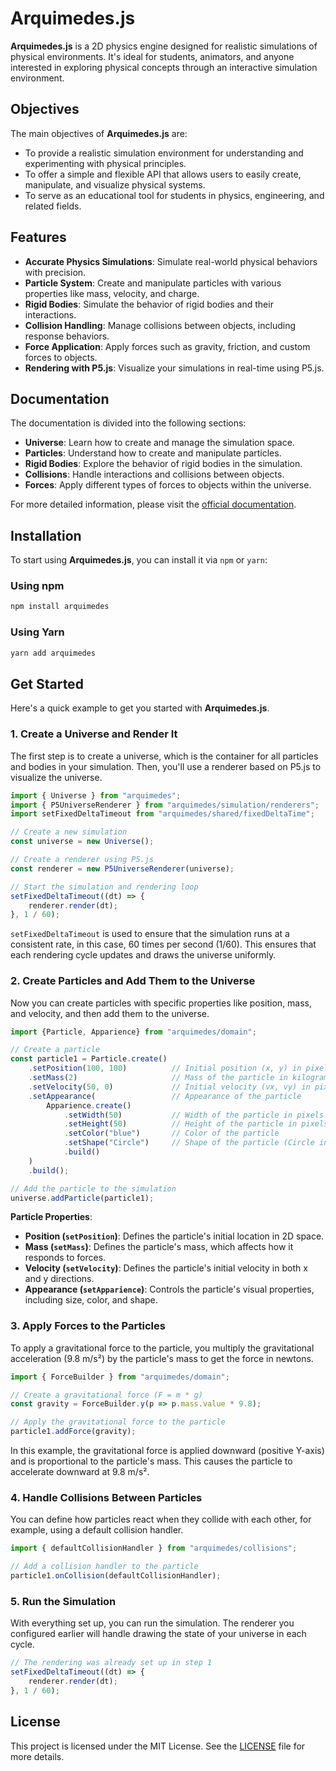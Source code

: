 # Arquimedes.js

**Arquimedes.js** is a 2D physics engine designed for realistic simulations of physical environments. It's ideal for students, animators, and anyone interested in exploring physical concepts through an interactive simulation environment.

## Objectives

The main objectives of **Arquimedes.js** are:
- To provide a realistic simulation environment for understanding and experimenting with physical principles.
- To offer a simple and flexible API that allows users to easily create, manipulate, and visualize physical systems.
- To serve as an educational tool for students in physics, engineering, and related fields.

## Features

- **Accurate Physics Simulations**: Simulate real-world physical behaviors with precision.
- **Particle System**: Create and manipulate particles with various properties like mass, velocity, and charge.
- **Rigid Bodies**: Simulate the behavior of rigid bodies and their interactions.
- **Collision Handling**: Manage collisions between objects, including response behaviors.
- **Force Application**: Apply forces such as gravity, friction, and custom forces to objects.
- **Rendering with P5.js**: Visualize your simulations in real-time using P5.js.

## Documentation

The documentation is divided into the following sections:
- **Universe**: Learn how to create and manage the simulation space.
- **Particles**: Understand how to create and manipulate particles.
- **Rigid Bodies**: Explore the behavior of rigid bodies in the simulation.
- **Collisions**: Handle interactions and collisions between objects.
- **Forces**: Apply different types of forces to objects within the universe.

For more detailed information, please visit the [official documentation](https://arquimedes-website.vercel.app/).

## Installation

To start using **Arquimedes.js**, you can install it via `npm` or `yarn`:

### Using npm

```bash
npm install arquimedes
```

### Using Yarn

```bash
yarn add arquimedes
```

## Get Started

Here's a quick example to get you started with **Arquimedes.js**.

### 1. Create a Universe and Render It

The first step is to create a universe, which is the container for all particles and bodies in your simulation. Then, you'll use a renderer based on P5.js to visualize the universe.

```javascript
import { Universe } from "arquimedes";
import { P5UniverseRenderer } from "arquimedes/simulation/renderers";
import setFixedDeltaTimeout from "arquimedes/shared/fixedDeltaTime";

// Create a new simulation
const universe = new Universe();

// Create a renderer using P5.js
const renderer = new P5UniverseRenderer(universe);

// Start the simulation and rendering loop
setFixedDeltaTimeout((dt) => {
    renderer.render(dt);
}, 1 / 60);
```

`setFixedDeltaTimeout` is used to ensure that the simulation runs at a consistent rate, in this case, 60 times per second (1/60). This ensures that each rendering cycle updates and draws the universe uniformly.

### 2. Create Particles and Add Them to the Universe

Now you can create particles with specific properties like position, mass, and velocity, and then add them to the universe.

```javascript
import {Particle, Apparience} from "arquimedes/domain";

// Create a particle
const particle1 = Particle.create()
    .setPosition(100, 100)          // Initial position (x, y) in pixels
    .setMass(2)                     // Mass of the particle in kilograms
    .setVelocity(50, 0)             // Initial velocity (vx, vy) in pixels per second
    .setAppearance(                 // Appearance of the particle
        Apparience.create()
            .setWidth(50)           // Width of the particle in pixels
            .setHeight(50)          // Height of the particle in pixels
            .setColor("blue")       // Color of the particle
            .setShape("Circle")     // Shape of the particle (Circle in this case)
            .build()
    )
    .build();

// Add the particle to the simulation
universe.addParticle(particle1);
```

**Particle Properties**:
- **Position (`setPosition`)**: Defines the particle's initial location in 2D space.
- **Mass (`setMass`)**: Defines the particle's mass, which affects how it responds to forces.
- **Velocity (`setVelocity`)**: Defines the particle's initial velocity in both x and y directions.
- **Appearance (`setApparience`)**: Controls the particle's visual properties, including size, color, and shape.

### 3. Apply Forces to the Particles

To apply a gravitational force to the particle, you multiply the gravitational acceleration (9.8 m/s²) by the particle's mass to get the force in newtons.

```javascript
import { ForceBuilder } from "arquimedes/domain";

// Create a gravitational force (F = m * g)
const gravity = ForceBuilder.y(p => p.mass.value * 9.8);

// Apply the gravitational force to the particle
particle1.addForce(gravity);
```

In this example, the gravitational force is applied downward (positive Y-axis) and is proportional to the particle's mass. This causes the particle to accelerate downward at 9.8 m/s².

### 4. Handle Collisions Between Particles

You can define how particles react when they collide with each other, for example, using a default collision handler.

```javascript
import { defaultCollisionHandler } from "arquimedes/collisions";

// Add a collision handler to the particle
particle1.onCollision(defaultCollisionHandler);
```

### 5. Run the Simulation

With everything set up, you can run the simulation. The renderer you configured earlier will handle drawing the state of your universe in each cycle.

```javascript
// The rendering was already set up in step 1
setFixedDeltaTimeout((dt) => {
    renderer.render(dt);
}, 1 / 60);
```

## License

This project is licensed under the MIT License. See the [LICENSE](LICENSE) file for more details.
